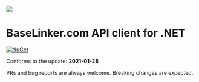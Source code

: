 ![](https://baselinker.com/assets/images/favicons/apple-icon-57x57.png)

# BaseLinker.com API client for .NET
[![NuGet](https://img.shields.io/nuget/v/BaseLinker)](https://www.nuget.org/packages/BaseLinker/)

Conforms to the update: **2021-01-28**

PRs and bug reports are always welcome. Breaking changes are expected.
